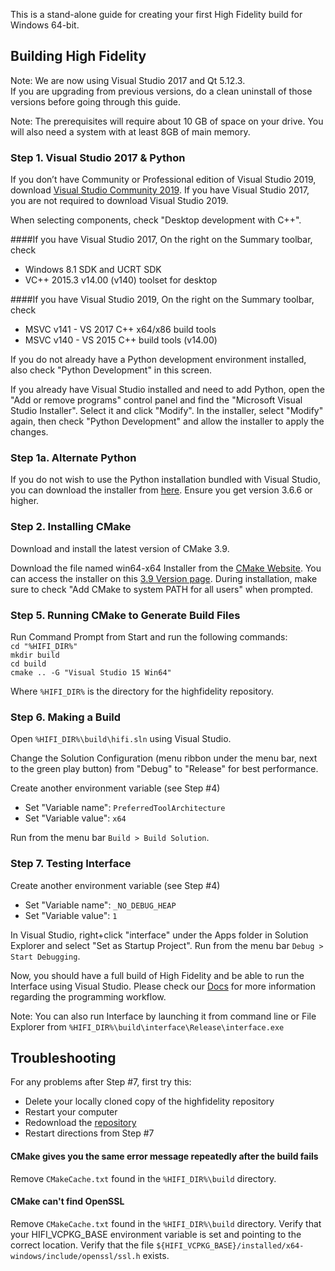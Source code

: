 This is a stand-alone guide for creating your first High Fidelity build for Windows 64-bit.  
## Building High Fidelity
Note: We are now using Visual Studio 2017 and Qt 5.12.3.  
If you are upgrading from previous versions, do a clean uninstall of those versions before going through this guide.  

Note: The prerequisites will require about 10 GB of space on your drive. You will also need a system with at least 8GB of main memory.

### Step 1. Visual Studio 2017 & Python

If you don’t have Community or Professional edition of Visual Studio 2019, download [Visual Studio Community 2019](https://visualstudio.microsoft.com/vs/). If you have Visual Studio 2017, you are not required to download Visual Studio 2019.

When selecting components, check "Desktop development with C++".

####If you have Visual Studio 2017,
On the right on the Summary toolbar, check
* Windows 8.1 SDK and UCRT SDK
* VC++ 2015.3 v14.00 (v140) toolset for desktop

####If you have Visual Studio 2019,
On the right on the Summary toolbar, check
* MSVC v141 - VS 2017 C++ x64/x86 build tools
* MSVC v140 - VS 2015 C++ build tools (v14.00)

If you do not already have a Python development environment installed, also check "Python Development" in this screen.

If you already have Visual Studio installed and need to add Python, open the "Add or remove programs" control panel and find the "Microsoft Visual Studio Installer".  Select it and click "Modify".  In the installer, select "Modify" again, then check "Python Development" and allow the installer to apply the changes.

### Step 1a.  Alternate Python

If you do not wish to use the Python installation bundled with Visual Studio, you can download the installer from [here](https://www.python.org/downloads/).  Ensure you get version 3.6.6 or higher.

### Step 2. Installing CMake

Download and install the latest version of CMake 3.9.

Download the file named win64-x64 Installer from the [CMake Website](https://cmake.org/download/). You can access the installer on this [3.9 Version page](https://cmake.org/files/v3.9/). During installation, make sure to check "Add CMake to system PATH for all users" when prompted.
### Step 5. Running CMake to Generate Build Files

Run Command Prompt from Start and run the following commands:  
`cd "%HIFI_DIR%"`  
`mkdir build`  
`cd build`  
`cmake .. -G "Visual Studio 15 Win64"`  

Where `%HIFI_DIR%` is the directory for the highfidelity repository.

### Step 6. Making a Build

Open `%HIFI_DIR%\build\hifi.sln` using Visual Studio.

Change the Solution Configuration (menu ribbon under the menu bar, next to the green play button) from "Debug" to "Release" for best performance.

Create another environment variable (see Step #4)
* Set "Variable name": `PreferredToolArchitecture`
* Set "Variable value": `x64`

Run from the menu bar `Build > Build Solution`.

### Step 7. Testing Interface

Create another environment variable (see Step #4)
* Set "Variable name": `_NO_DEBUG_HEAP`
* Set "Variable value": `1`

In Visual Studio, right+click "interface" under the Apps folder in Solution Explorer and select "Set as Startup Project". Run from the menu bar `Debug > Start Debugging`.

Now, you should have a full build of High Fidelity and be able to run the Interface using Visual Studio. Please check our [Docs](https://wiki.highfidelity.com/wiki/Main_Page) for more information regarding the programming workflow.

Note: You can also run Interface by launching it from command line or File Explorer from `%HIFI_DIR%\build\interface\Release\interface.exe`

## Troubleshooting

For any problems after Step #7, first try this:  
* Delete your locally cloned copy of the highfidelity repository  
* Restart your computer  
* Redownload the [repository](https://github.com/highfidelity/hifi)  
* Restart directions from Step #7  

#### CMake gives you the same error message repeatedly after the build fails

Remove `CMakeCache.txt` found in the `%HIFI_DIR%\build` directory.

#### CMake can't find OpenSSL

Remove `CMakeCache.txt` found in the `%HIFI_DIR%\build` directory.  Verify that your HIFI_VCPKG_BASE environment variable is set and pointing to the correct location.  Verify that the file `${HIFI_VCPKG_BASE}/installed/x64-windows/include/openssl/ssl.h` exists.
